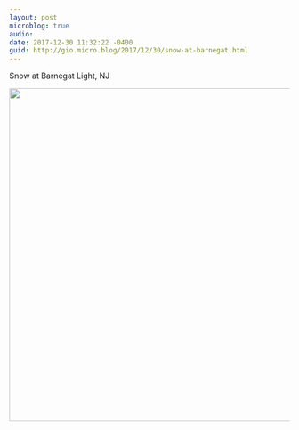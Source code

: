 ```yaml
---
layout: post
microblog: true
audio: 
date: 2017-12-30 11:32:22 -0400
guid: http://gio.micro.blog/2017/12/30/snow-at-barnegat.html
---
```

Snow at Barnegat Light, NJ

<img src="http://gio.micro.blog/uploads/2017/8019c0ec64.jpg" width="600" height="600" />
